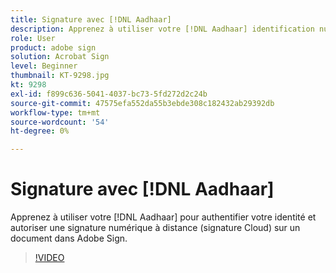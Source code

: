 ```yaml
---
title: Signature avec [!DNL Aadhaar]
description: Apprenez à utiliser votre [!DNL Aadhaar] identification numérique pour authentifier votre identité et autoriser une signature numérique à distance (signature Cloud) sur un document dans Adobe Sign
role: User
product: adobe sign
solution: Acrobat Sign
level: Beginner
thumbnail: KT-9298.jpg
kt: 9298
exl-id: f899c636-5041-4037-bc73-5fd272d2c24b
source-git-commit: 47575efa552da55b3ebde308c182432ab29392db
workflow-type: tm+mt
source-wordcount: '54'
ht-degree: 0%

---
```


# Signature avec [!DNL Aadhaar]

Apprenez à utiliser votre [!DNL Aadhaar] pour authentifier votre identité et autoriser une signature numérique à distance (signature Cloud) sur un document dans Adobe Sign.

>[!VIDEO](https://video.tv.adobe.com/v/338362?hidetitle=true)
